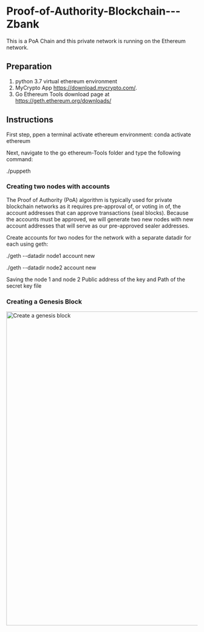 # Proof-of-Authority-Blockchain---Zbank

This is a PoA Chain and this private network is running on the Ethereum network.

## Preparation 
1. python 3.7 virtual ethereum environment 
2. MyCrypto App https://download.mycrypto.com/.
3. Go Ethereum Tools download page at https://geth.ethereum.org/downloads/



## Instructions
First step, ppen a terminal activate ethereum environment: 
 conda activate ethereum 

Next, navigate to the go ethereum-Tools folder and type the following command:

./puppeth

### Creating two nodes with accounts
The Proof of Authority (PoA) algorithm is typically used for private blockchain networks as it requires pre-approval of, or voting in of, the account addresses that can approve transactions (seal blocks).
Because the accounts must be approved, we will generate two new nodes with new account addresses that will serve as our pre-approved sealer addresses.

Create accounts for two nodes for the network with a separate datadir for each using geth: 

./geth --datadir node1 account new

./geth --datadir node2 account new

Saving the node 1 and node 2 Public address of the key and Path of the secret key file


### Creating a Genesis Block
<img width="826" alt="Create a genesis block " src="https://user-images.githubusercontent.com/76719561/124562773-c3619880-de82-11eb-8501-37597355d861.png">

